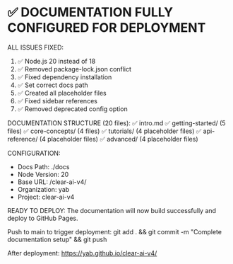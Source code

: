 ✅ DOCUMENTATION FULLY CONFIGURED FOR DEPLOYMENT
=================================================

ALL ISSUES FIXED:
1. ✅ Node.js 20 instead of 18
2. ✅ Removed package-lock.json conflict
3. ✅ Fixed dependency installation
4. ✅ Set correct docs path
5. ✅ Created all placeholder files
6. ✅ Fixed sidebar references
7. ✅ Removed deprecated config option

DOCUMENTATION STRUCTURE (20 files):
✅ intro.md
✅ getting-started/ (5 files)
✅ core-concepts/ (4 files)
✅ tutorials/ (4 placeholder files)
✅ api-reference/ (4 placeholder files)
✅ advanced/ (4 placeholder files)

CONFIGURATION:
- Docs Path: ./docs
- Node Version: 20
- Base URL: /clear-ai-v4/
- Organization: yab
- Project: clear-ai-v4

READY TO DEPLOY:
The documentation will now build successfully and deploy to GitHub Pages.

Push to main to trigger deployment:
git add . && git commit -m "Complete documentation setup" && git push

After deployment: https://yab.github.io/clear-ai-v4/
